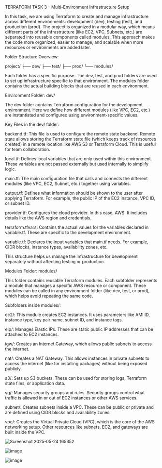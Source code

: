TERRAFORM TASK 3 – Multi-Environment Infrastructure Setup

In this task, we are using Terraform to create and manage infrastructure across different environments: development (dev), testing (test), and production (prod). The project is organized in a modular way, which means different parts of the infrastructure (like EC2, VPC, Subnets, etc.) are separated into reusable components called modules. This approach makes the code more organized, easier to manage, and scalable when more resources or environments are added later.

Folder Structure Overview:

project/ ├── dev/ ├── test/ ├── prod/ └── modules/

Each folder has a specific purpose. The dev, test, and prod folders are used to set up infrastructure specific to that environment. The modules folder contains the actual building blocks that are reused in each environment.

Environment Folder: dev/

The dev folder contains Terraform configuration for the development environment. Here we define how different modules (like VPC, EC2, etc.) are instantiated and configured using environment-specific values.

Key Files in the dev/ folder:

backend.tf: This file is used to configure the remote state backend. Remote state allows storing the Terraform state file (which keeps track of resources created) in a remote location like AWS S3 or Terraform Cloud. This is useful for team collaboration.

local.tf: Defines local variables that are only used within this environment. These variables are not passed externally but used internally to simplify logic.

main.tf: The main configuration file that calls and connects the different modules (like VPC, EC2, Subnet, etc.) together using variables.

output.tf: Defines what information should be shown to the user after applying Terraform. For example, the public IP of the EC2 instance, VPC ID, or subnet ID.

provider.tf: Configures the cloud provider. In this case, AWS. It includes details like the AWS region and credentials.

terraform.tfvars: Contains the actual values for the variables declared in variable.tf. These are specific to the development environment.

variable.tf: Declares the input variables that main.tf needs. For example, CIDR blocks, instance types, availability zones, etc.

This structure helps us manage the infrastructure for development separately without affecting testing or production.

Modules Folder: modules/

This folder contains reusable Terraform modules. Each subfolder represents a module that manages a specific AWS resource or component. These modules can be called in any environment folder (like dev, test, or prod), which helps avoid repeating the same code.

Subfolders inside modules/:

ec2/: This module creates EC2 instances. It uses parameters like AMI ID, instance type, key pair name, subnet ID, and instance tags.

eip/: Manages Elastic IPs. These are static public IP addresses that can be attached to EC2 instances.

igw/: Creates an Internet Gateway, which allows public subnets to access the internet.

nat/: Creates a NAT Gateway. This allows instances in private subnets to access the internet (like for installing packages) without being exposed publicly.

s3/: Sets up S3 buckets. These can be used for storing logs, Terraform state files, or application data.

sg/: Manages security groups and rules. Security groups control what traffic is allowed in or out of EC2 instances or other AWS services.

subnet/: Creates subnets inside a VPC. These can be public or private and are defined using CIDR blocks and availability zones.

vpc/: Creates the Virtual Private Cloud (VPC), which is the core of the AWS networking setup. Other resources like subnets, EC2, and gateways are built inside the VPC.

![Screenshot 2025-05-24 165352](https://github.com/user-attachments/assets/a1b4cd5a-a456-44df-b20e-bb1a9fa863da)

![image](https://github.com/user-attachments/assets/e47f3f28-b4e8-458a-a822-6670e0c52498)

![image](https://github.com/user-attachments/assets/f2771fe9-cb8d-4cbd-92fa-e6ce2337a2f8)


